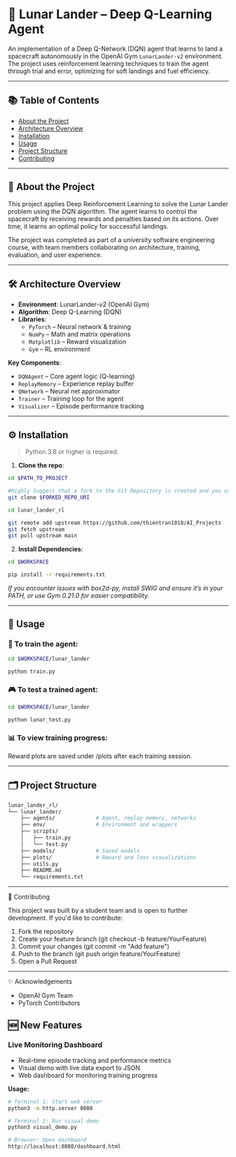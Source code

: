 # 🚀 Lunar Lander – Deep Q-Learning Agent

An implementation of a Deep Q-Network (DQN) agent that learns to land a spacecraft autonomously in the OpenAI Gym `LunarLander-v2` environment. The project uses reinforcement learning techniques to train the agent through trial and error, optimizing for soft landings and fuel efficiency.

---

## 📚 Table of Contents

- [About the Project](#about-the-project)
- [Architecture Overview](#architecture-overview)
- [Installation](#installation)
- [Usage](#usage)
- [Project Structure](#project-structure)
- [Contributing](#contributing)

---

## 🧠 About the Project

This project applies Deep Reinforcement Learning to solve the Lunar Lander problem using the DQN algorithm. The agent learns to control the spacecraft by receiving rewards and penalties based on its actions. Over time, it learns an optimal policy for successful landings.

The project was completed as part of a university software engineering course, with team members collaborating on architecture, training, evaluation, and user experience.

---

## 🛠️ Architecture Overview

- **Environment**: LunarLander-v2 (OpenAI Gym)
- **Algorithm**: Deep Q-Learning (DQN)
- **Libraries**:
  - `PyTorch` – Neural network & training
  - `NumPy` – Math and matrix operations
  - `Matplotlib` – Reward visualization
  - `Gym` – RL environment

**Key Components**:
- `DQNAgent` – Core agent logic (Q-learning)
- `ReplayMemory` – Experience replay buffer
- `QNetwork` – Neural net approximator
- `Trainer` – Training loop for the agent
- `Visualizer` – Episode performance tracking

---

## ⚙️ Installation

> Python 3.8 or higher is required.

1. **Clone the repo**:
```bash
cd $PATH_TO_PROJECT

#Highly Suggest that a fork to the Git Repository is created and you use the forked linked to clone the project.
git clone $FORKED_REPO_URI

cd lunar_lander_rl

git remote add upstream https://github.com/thientran1010/AI_Projects
git fetch upstream
git pull upstream main
```

2. **Install Dependencies**:
```bash
cd $WORKSPACE

pip install -r requirements.txt
```

*If you encounter issues with box2d-py, install SWIG and ensure it’s in your PATH, or use Gym 0.21.0 for easier compatibility.*

---

## 🚀 Usage

### 🧪 To train the agent:
```bash
cd $WORKSPACE/lunar_lander

python train.py
```

### 🎮 To test a trained agent:
```bash
cd $WORKSPACE/lunar_lander

python lunar_test.py
```

### 📊 To view training progress:

Reward plots are saved under /plots after each training session.

---

## 🗂 Project Structure

<!-- TODO: Maybe rethink strucutre to look like this or change this to mimic the existing structure -->

```bash
lunar_lander_rl/
└── lunar_lander/
    ├── agents/             # Agent, replay memory, networks
    ├── env/                # Environment and wrappers
    ├── scripts/
    │   ├── train.py
    │   └── test.py
    ├── models/             # Saved models
    ├── plots/              # Reward and loss visualizations
    ├── utils.py
    ├── README.md
    └── requirements.txt
```

---

🤝 Contributing

This project was built by a student team and is open to further development. If you'd like to contribute:

1. Fork the repository
2. Create your feature branch (git checkout -b feature/YourFeature)
3. Commit your changes (git commit -m "Add feature")
4. Push to the branch (git push origin feature/YourFeature)
5. Open a Pull Request

---

✨ Acknowledgements

- OpenAI Gym Team
- PyTorch Contributors




## 🆕 New Features

### Live Monitoring Dashboard
- Real-time episode tracking and performance metrics
- Visual demo with live data export to JSON
- Web dashboard for monitoring training progress

**Usage:**
```bash
# Terminal 1: Start web server
python3 -m http.server 8080

# Terminal 2: Run visual demo  
python3 visual_demo.py

# Browser: Open dashboard
http://localhost:8080/dashboard.html
